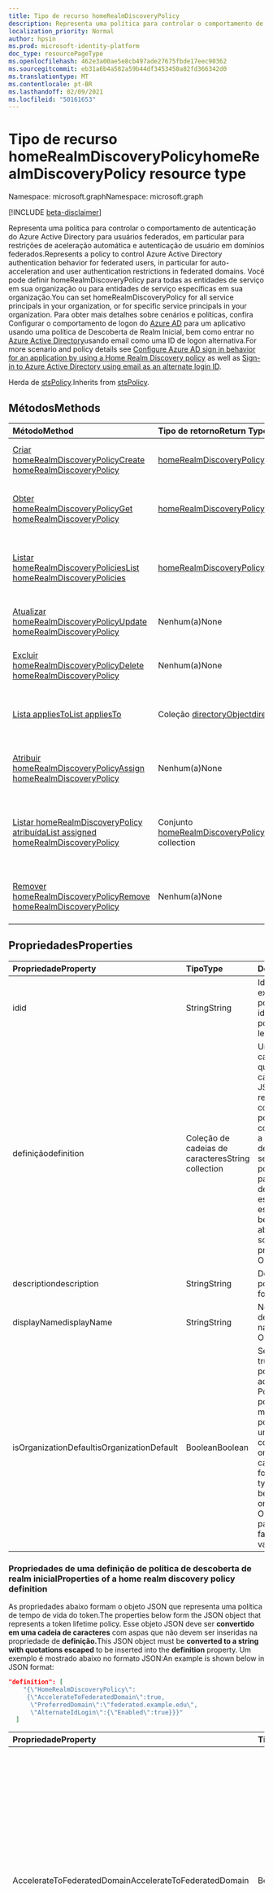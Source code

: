 ```yaml
---
title: Tipo de recurso homeRealmDiscoveryPolicy
description: Representa uma política para controlar o comportamento de autenticação do Azure Active Directory para usuários federados.
localization_priority: Normal
author: hpsin
ms.prod: microsoft-identity-platform
doc_type: resourcePageType
ms.openlocfilehash: 462e3a00ae5e8cb497ade27675fbde17eec90362
ms.sourcegitcommit: eb31a6b4a582a59b44df3453450a82fd366342d0
ms.translationtype: MT
ms.contentlocale: pt-BR
ms.lasthandoff: 02/09/2021
ms.locfileid: "50161653"
---
```

# <a name="homerealmdiscoverypolicy-resource-type"></a><span data-ttu-id="56f74-103">Tipo de recurso homeRealmDiscoveryPolicy</span><span class="sxs-lookup"><span data-stu-id="56f74-103">homeRealmDiscoveryPolicy resource type</span></span>

<span data-ttu-id="56f74-104">Namespace: microsoft.graph</span><span class="sxs-lookup"><span data-stu-id="56f74-104">Namespace: microsoft.graph</span></span>

[!INCLUDE [beta-disclaimer](../../includes/beta-disclaimer.md)]

<span data-ttu-id="56f74-105">Representa uma política para controlar o comportamento de autenticação do Azure Active Directory para usuários federados, em particular para restrições de aceleração automática e autenticação de usuário em domínios federados.</span><span class="sxs-lookup"><span data-stu-id="56f74-105">Represents a policy to control Azure Active Directory authentication behavior for federated users, in particular for auto-acceleration and user authentication restrictions in federated domains.</span></span> <span data-ttu-id="56f74-106">Você pode definir homeRealmDiscoveryPolicy para todas as entidades de serviço em sua organização ou para entidades de serviço específicas em sua organização.</span><span class="sxs-lookup"><span data-stu-id="56f74-106">You can set homeRealmDiscoveryPolicy for all service principals in your organization, or for specific service principals in your organization.</span></span>  <span data-ttu-id="56f74-107">Para obter mais detalhes sobre cenários e políticas, confira Configurar o comportamento de logon do [Azure AD](/azure/active-directory/manage-apps/configure-authentication-for-federated-users-portal) para um aplicativo usando uma política de Descoberta de Realm Inicial, bem como entrar no [Azure Active Directory](/azure/active-directory/authentication/howto-authentication-use-email-signin)usando email como uma ID de logon alternativa.</span><span class="sxs-lookup"><span data-stu-id="56f74-107">For more scenario and policy details see [Configure Azure AD sign in behavior for an application by using a Home Realm Discovery policy](/azure/active-directory/manage-apps/configure-authentication-for-federated-users-portal) as well as [Sign-in to Azure Active Directory using email as an alternate login ID](/azure/active-directory/authentication/howto-authentication-use-email-signin).</span></span>

<span data-ttu-id="56f74-108">Herda de [stsPolicy](stsPolicy.md).</span><span class="sxs-lookup"><span data-stu-id="56f74-108">Inherits from [stsPolicy](stsPolicy.md).</span></span>

## <a name="methods"></a><span data-ttu-id="56f74-109">Métodos</span><span class="sxs-lookup"><span data-stu-id="56f74-109">Methods</span></span>

| <span data-ttu-id="56f74-110">Método</span><span class="sxs-lookup"><span data-stu-id="56f74-110">Method</span></span>       | <span data-ttu-id="56f74-111">Tipo de retorno</span><span class="sxs-lookup"><span data-stu-id="56f74-111">Return Type</span></span> | <span data-ttu-id="56f74-112">Descrição</span><span class="sxs-lookup"><span data-stu-id="56f74-112">Description</span></span> |
|:-------------|:------------|:------------|
| [<span data-ttu-id="56f74-113">Criar homeRealmDiscoveryPolicy</span><span class="sxs-lookup"><span data-stu-id="56f74-113">Create homeRealmDiscoveryPolicy</span></span>](../api/homerealmdiscoverypolicy-post-homerealmdiscoverypolicies.md) | [<span data-ttu-id="56f74-114">homeRealmDiscoveryPolicy</span><span class="sxs-lookup"><span data-stu-id="56f74-114">homeRealmDiscoveryPolicy</span></span>](homerealmdiscoverypolicy.md) | <span data-ttu-id="56f74-115">Crie um objeto homeRealmDiscoveryPolicy.</span><span class="sxs-lookup"><span data-stu-id="56f74-115">Create a homeRealmDiscoveryPolicy object.</span></span> |
| [<span data-ttu-id="56f74-116">Obter homeRealmDiscoveryPolicy</span><span class="sxs-lookup"><span data-stu-id="56f74-116">Get homeRealmDiscoveryPolicy</span></span>](../api/homerealmdiscoverypolicy-get.md) | [<span data-ttu-id="56f74-117">homeRealmDiscoveryPolicy</span><span class="sxs-lookup"><span data-stu-id="56f74-117">homeRealmDiscoveryPolicy</span></span>](homerealmdiscoverypolicy.md) | <span data-ttu-id="56f74-118">Ler propriedades e relações de um objeto homeRealmDiscoveryPolicy.</span><span class="sxs-lookup"><span data-stu-id="56f74-118">Read properties and relationships of a homeRealmDiscoveryPolicy object.</span></span> |
| [<span data-ttu-id="56f74-119">Listar homeRealmDiscoveryPolicies</span><span class="sxs-lookup"><span data-stu-id="56f74-119">List homeRealmDiscoveryPolicies</span></span>](../api/homerealmdiscoverypolicy-list.md) | [<span data-ttu-id="56f74-120">homeRealmDiscoveryPolicy</span><span class="sxs-lookup"><span data-stu-id="56f74-120">homeRealmDiscoveryPolicy</span></span>](homerealmdiscoverypolicy.md) | <span data-ttu-id="56f74-121">Leia as propriedades e as relações dos objetos homeRealmDiscoveryPolicies.</span><span class="sxs-lookup"><span data-stu-id="56f74-121">Read properties and relationships of homeRealmDiscoveryPolicies objects.</span></span> |
| [<span data-ttu-id="56f74-122">Atualizar homeRealmDiscoveryPolicy</span><span class="sxs-lookup"><span data-stu-id="56f74-122">Update homeRealmDiscoveryPolicy</span></span>](../api/homerealmdiscoverypolicy-update.md) | <span data-ttu-id="56f74-123">Nenhum(a)</span><span class="sxs-lookup"><span data-stu-id="56f74-123">None</span></span> | <span data-ttu-id="56f74-124">Atualize um objeto homeRealmDiscoveryPolicy.</span><span class="sxs-lookup"><span data-stu-id="56f74-124">Update a homeRealmDiscoveryPolicy object.</span></span> |
| [<span data-ttu-id="56f74-125">Excluir homeRealmDiscoveryPolicy</span><span class="sxs-lookup"><span data-stu-id="56f74-125">Delete homeRealmDiscoveryPolicy</span></span>](../api/homerealmdiscoverypolicy-delete.md) | <span data-ttu-id="56f74-126">Nenhum(a)</span><span class="sxs-lookup"><span data-stu-id="56f74-126">None</span></span> | <span data-ttu-id="56f74-127">Exclua um objeto homeRealmDiscoveryPolicy.</span><span class="sxs-lookup"><span data-stu-id="56f74-127">Delete a homeRealmDiscoveryPolicy object.</span></span> |
| [<span data-ttu-id="56f74-128">Lista appliesTo</span><span class="sxs-lookup"><span data-stu-id="56f74-128">List appliesTo</span></span>](../api/homerealmdiscoverypolicy-list-appliesto.md) | <span data-ttu-id="56f74-129">Coleção [directoryObject](directoryobject.md)</span><span class="sxs-lookup"><span data-stu-id="56f74-129">[directoryObject](directoryobject.md) collection</span></span> | <span data-ttu-id="56f74-130">Obter a lista de directoryObjects aos qual essa política foi aplicada.</span><span class="sxs-lookup"><span data-stu-id="56f74-130">Get the list of directoryObjects that this policy has been applied to.</span></span> |
| [<span data-ttu-id="56f74-131">Atribuir homeRealmDiscoveryPolicy</span><span class="sxs-lookup"><span data-stu-id="56f74-131">Assign homeRealmDiscoveryPolicy</span></span>](../api/serviceprincipal-post-homerealmdiscoverypolicies.md) | <span data-ttu-id="56f74-132">Nenhum(a)</span><span class="sxs-lookup"><span data-stu-id="56f74-132">None</span></span> | <span data-ttu-id="56f74-133">Atribua um objeto homeRealmDiscoveryPolicy a um [objeto servicePrincipal.](serviceprincipal.md)</span><span class="sxs-lookup"><span data-stu-id="56f74-133">Assign a homeRealmDiscoveryPolicy object to a [servicePrincipal](serviceprincipal.md) object.</span></span> |
| [<span data-ttu-id="56f74-134">Listar homeRealmDiscoveryPolicy atribuída</span><span class="sxs-lookup"><span data-stu-id="56f74-134">List assigned homeRealmDiscoveryPolicy</span></span>](../api/serviceprincipal-list-homerealmdiscoverypolicies.md) | <span data-ttu-id="56f74-135">Conjunto [homeRealmDiscoveryPolicy](homerealmdiscoverypolicy.md)</span><span class="sxs-lookup"><span data-stu-id="56f74-135">[homeRealmDiscoveryPolicy](homerealmdiscoverypolicy.md) collection</span></span> | <span data-ttu-id="56f74-136">Listar os objetos homeRealmDiscoveryPolicy atribuídos a um [objeto servicePrincipal.](serviceprincipal.md)</span><span class="sxs-lookup"><span data-stu-id="56f74-136">List the homeRealmDiscoveryPolicy objects that are assigned to a [servicePrincipal](serviceprincipal.md) object.</span></span> |
| [<span data-ttu-id="56f74-137">Remover homeRealmDiscoveryPolicy</span><span class="sxs-lookup"><span data-stu-id="56f74-137">Remove homeRealmDiscoveryPolicy</span></span>](../api/serviceprincipal-delete-homerealmdiscoverypolicies.md) | <span data-ttu-id="56f74-138">Nenhum(a)</span><span class="sxs-lookup"><span data-stu-id="56f74-138">None</span></span> | <span data-ttu-id="56f74-139">Remova um objeto homeRealmDiscoveryPolicy de um [objeto servicePrincipal.](serviceprincipal.md)</span><span class="sxs-lookup"><span data-stu-id="56f74-139">Remove a homeRealmDiscoveryPolicy object from a [servicePrincipal](serviceprincipal.md) object.</span></span> |

## <a name="properties"></a><span data-ttu-id="56f74-140">Propriedades</span><span class="sxs-lookup"><span data-stu-id="56f74-140">Properties</span></span>

| <span data-ttu-id="56f74-141">Propriedade</span><span class="sxs-lookup"><span data-stu-id="56f74-141">Property</span></span>     | <span data-ttu-id="56f74-142">Tipo</span><span class="sxs-lookup"><span data-stu-id="56f74-142">Type</span></span>        | <span data-ttu-id="56f74-143">Descrição</span><span class="sxs-lookup"><span data-stu-id="56f74-143">Description</span></span> |
|:-------------|:------------|:------------|
|<span data-ttu-id="56f74-144">id</span><span class="sxs-lookup"><span data-stu-id="56f74-144">id</span></span>|<span data-ttu-id="56f74-145">String</span><span class="sxs-lookup"><span data-stu-id="56f74-145">String</span></span>| <span data-ttu-id="56f74-146">Identificador exclusivo desta política.</span><span class="sxs-lookup"><span data-stu-id="56f74-146">Unique identifier for this policy.</span></span> <span data-ttu-id="56f74-147">Somente leitura.</span><span class="sxs-lookup"><span data-stu-id="56f74-147">Read-only.</span></span>|
|<span data-ttu-id="56f74-148">definição</span><span class="sxs-lookup"><span data-stu-id="56f74-148">definition</span></span>|<span data-ttu-id="56f74-149">Coleção de cadeias de caracteres</span><span class="sxs-lookup"><span data-stu-id="56f74-149">String collection</span></span>| <span data-ttu-id="56f74-150">Uma coleção de cadeias de caracteres que contém uma cadeia de caracteres JSON que define as regras e as configurações dessa política.</span><span class="sxs-lookup"><span data-stu-id="56f74-150">A string collection containing a JSON string that defines the rules and settings for this policy.</span></span> <span data-ttu-id="56f74-151">Veja abaixo para obter mais detalhes sobre o esquema JSON para essa propriedade.</span><span class="sxs-lookup"><span data-stu-id="56f74-151">See below for more details about the JSON schema for this property.</span></span> <span data-ttu-id="56f74-152">Obrigatório.</span><span class="sxs-lookup"><span data-stu-id="56f74-152">Required.</span></span>|
|<span data-ttu-id="56f74-153">description</span><span class="sxs-lookup"><span data-stu-id="56f74-153">description</span></span>|<span data-ttu-id="56f74-154">String</span><span class="sxs-lookup"><span data-stu-id="56f74-154">String</span></span>| <span data-ttu-id="56f74-155">Descrição desta política.</span><span class="sxs-lookup"><span data-stu-id="56f74-155">Description for this policy.</span></span>|
|<span data-ttu-id="56f74-156">displayName</span><span class="sxs-lookup"><span data-stu-id="56f74-156">displayName</span></span>|<span data-ttu-id="56f74-157">String</span><span class="sxs-lookup"><span data-stu-id="56f74-157">String</span></span>| <span data-ttu-id="56f74-158">Nome para exibição desta política.</span><span class="sxs-lookup"><span data-stu-id="56f74-158">Display name for this policy.</span></span> <span data-ttu-id="56f74-159">Obrigatório.</span><span class="sxs-lookup"><span data-stu-id="56f74-159">Required.</span></span>|
|<span data-ttu-id="56f74-160">isOrganizationDefault</span><span class="sxs-lookup"><span data-stu-id="56f74-160">isOrganizationDefault</span></span>|<span data-ttu-id="56f74-161">Boolean</span><span class="sxs-lookup"><span data-stu-id="56f74-161">Boolean</span></span>|<span data-ttu-id="56f74-162">Se definido como true, ativa essa política.</span><span class="sxs-lookup"><span data-stu-id="56f74-162">If set to true, activates this policy.</span></span> <span data-ttu-id="56f74-163">Pode haver muitas políticas para o mesmo tipo de política, mas apenas uma pode ser ativada como padrão da organização.</span><span class="sxs-lookup"><span data-stu-id="56f74-163">There can be many policies for the same policy type, but only one can be activated as the organization default.</span></span> <span data-ttu-id="56f74-164">Opcional, o valor padrão é false.</span><span class="sxs-lookup"><span data-stu-id="56f74-164">Optional, default value is false.</span></span>|


### <a name="properties-of-a-home-realm-discovery-policy-definition"></a><span data-ttu-id="56f74-165">Propriedades de uma definição de política de descoberta de realm inicial</span><span class="sxs-lookup"><span data-stu-id="56f74-165">Properties of a home realm discovery policy definition</span></span>
<span data-ttu-id="56f74-166">As propriedades abaixo formam o objeto JSON que representa uma política de tempo de vida do token.</span><span class="sxs-lookup"><span data-stu-id="56f74-166">The properties below form the JSON object that represents a token lifetime policy.</span></span> <span data-ttu-id="56f74-167">Esse objeto JSON deve ser **convertido em uma cadeia de caracteres** com aspas que não devem ser inseridas na propriedade de **definição.**</span><span class="sxs-lookup"><span data-stu-id="56f74-167">This JSON object must be **converted to a string with quotations escaped** to be inserted into the **definition** property.</span></span> <span data-ttu-id="56f74-168">Um exemplo é mostrado abaixo no formato JSON:</span><span class="sxs-lookup"><span data-stu-id="56f74-168">An example is shown below in JSON format:</span></span>

<!-- {
  "blockType": "ignored"
}-->
``` json
"definition": [
    "{\"HomeRealmDiscoveryPolicy\":
     {\"AccelerateToFederatedDomain\":true,
      \"PreferredDomain\":\"federated.example.edu\",
      \"AlternateIdLogin\":{\"Enabled\":true}}}"
  ]
```

| <span data-ttu-id="56f74-169">Propriedade</span><span class="sxs-lookup"><span data-stu-id="56f74-169">Property</span></span>     | <span data-ttu-id="56f74-170">Tipo</span><span class="sxs-lookup"><span data-stu-id="56f74-170">Type</span></span>   |<span data-ttu-id="56f74-171">Descrição</span><span class="sxs-lookup"><span data-stu-id="56f74-171">Description</span></span>| 
|:---------------|:--------|:----------|
|<span data-ttu-id="56f74-172">AccelerateToFederatedDomain</span><span class="sxs-lookup"><span data-stu-id="56f74-172">AccelerateToFederatedDomain</span></span>|<span data-ttu-id="56f74-173">Boolean</span><span class="sxs-lookup"><span data-stu-id="56f74-173">Boolean</span></span>| <span data-ttu-id="56f74-174">Definido como `true` para aceleração automática (ignorar descoberta de realm inicial).</span><span class="sxs-lookup"><span data-stu-id="56f74-174">Set to `true` for auto-acceleration (bypass home realm discovery).</span></span> <span data-ttu-id="56f74-175">Se e houver apenas um domínio verificado e federado no locatário, os usuários serão levados diretamente para o provedor de identidade `true` federado (como a ADFS) para entrar.</span><span class="sxs-lookup"><span data-stu-id="56f74-175">If `true` and there is only one verified and federated domain in the tenant, then users will be taken straight to the federated identity provider (such as ADFS) for sign in.</span></span> <span data-ttu-id="56f74-176">Se `true` houver mais de um domínio verificado no locatário, **PreferredDomain** deverá ser especificado.</span><span class="sxs-lookup"><span data-stu-id="56f74-176">If `true` and there is more than one verified domain in the tenant, **PreferredDomain** must be specified.</span></span> <span data-ttu-id="56f74-177">Opcional.</span><span class="sxs-lookup"><span data-stu-id="56f74-177">Optional.</span></span>|
|<span data-ttu-id="56f74-178">PreferredDomain</span><span class="sxs-lookup"><span data-stu-id="56f74-178">PreferredDomain</span></span>|<span data-ttu-id="56f74-179">String</span><span class="sxs-lookup"><span data-stu-id="56f74-179">String</span></span>| <span data-ttu-id="56f74-180">Especifica um domínio para acelerar a login.</span><span class="sxs-lookup"><span data-stu-id="56f74-180">Specifies a domain to accelerate sign-in to.</span></span> <span data-ttu-id="56f74-181">Ele poderá ser omitido se o locatário tiver apenas um domínio federado.</span><span class="sxs-lookup"><span data-stu-id="56f74-181">It can be omitted if the tenant has only one federated domain.</span></span> <span data-ttu-id="56f74-182">Se for omitida e houver mais de um domínio federado verificado, essa política não terá efeito.</span><span class="sxs-lookup"><span data-stu-id="56f74-182">If it is omitted, and there is more than one verified federated domain, this policy has no effect.</span></span> <span data-ttu-id="56f74-183">Obrigatório se **AccelerateToFederatedDomain** for `true` .</span><span class="sxs-lookup"><span data-stu-id="56f74-183">Required if **AccelerateToFederatedDomain** is `true`.</span></span>|
|<span data-ttu-id="56f74-184">AllowCloudPasswordValidation</span><span class="sxs-lookup"><span data-stu-id="56f74-184">AllowCloudPasswordValidation</span></span>|<span data-ttu-id="56f74-185">Boolean</span><span class="sxs-lookup"><span data-stu-id="56f74-185">Boolean</span></span>| <span data-ttu-id="56f74-186">Definido para permitir que um aplicativo autenti um usuário federado apresentando credenciais de nome de usuário/senha diretamente para o ponto de extremidade de token do `true` Azure Active Directory.</span><span class="sxs-lookup"><span data-stu-id="56f74-186">Set to `true` to allow an application to authenticate a federated user by presenting username/password credentials directly to the Azure Active Directory token endpoint.</span></span> <span data-ttu-id="56f74-187">Só funcionará se a Sincronização de Hash de Senha estiver habilitada.</span><span class="sxs-lookup"><span data-stu-id="56f74-187">Only works if Password Hash Sync is enabled.</span></span> <span data-ttu-id="56f74-188">Opcional.</span><span class="sxs-lookup"><span data-stu-id="56f74-188">Optional.</span></span>|
|<span data-ttu-id="56f74-189">AlternateIdLogin</span><span class="sxs-lookup"><span data-stu-id="56f74-189">AlternateIdLogin</span></span>| <span data-ttu-id="56f74-190">Json</span><span class="sxs-lookup"><span data-stu-id="56f74-190">Json</span></span> |<span data-ttu-id="56f74-191">De definida como {"Enabled": true} para permitir que o Azure AD entre usando email como uma [ID de logon alternativa.](/azure/active-directory/authentication/howto-authentication-use-email-signin)</span><span class="sxs-lookup"><span data-stu-id="56f74-191">Set to {"Enabled": true} to allow Azure AD sign-in using email as [an alternate login ID](/azure/active-directory/authentication/howto-authentication-use-email-signin).</span></span> <span data-ttu-id="56f74-192">Só funciona quando **IsOrganizationDefault** está definido como `true` .</span><span class="sxs-lookup"><span data-stu-id="56f74-192">Only works when **IsOrganizationDefault** is set to `true`.</span></span> <span data-ttu-id="56f74-193">Opcional.</span><span class="sxs-lookup"><span data-stu-id="56f74-193">Optional.</span></span>|

## <a name="relationships"></a><span data-ttu-id="56f74-194">Relações</span><span class="sxs-lookup"><span data-stu-id="56f74-194">Relationships</span></span>

| <span data-ttu-id="56f74-195">Relação</span><span class="sxs-lookup"><span data-stu-id="56f74-195">Relationship</span></span> | <span data-ttu-id="56f74-196">Tipo</span><span class="sxs-lookup"><span data-stu-id="56f74-196">Type</span></span>        | <span data-ttu-id="56f74-197">Descrição</span><span class="sxs-lookup"><span data-stu-id="56f74-197">Description</span></span> |
|:-------------|:------------|:------------|
|<span data-ttu-id="56f74-198">appliesTo</span><span class="sxs-lookup"><span data-stu-id="56f74-198">appliesTo</span></span>|<span data-ttu-id="56f74-199">Coleção [directoryObject](directoryobject.md)</span><span class="sxs-lookup"><span data-stu-id="56f74-199">[directoryObject](directoryobject.md) collection</span></span>| <span data-ttu-id="56f74-200">A [coleção directoryObject](directoryObject.md) à qual essa política foi aplicada.</span><span class="sxs-lookup"><span data-stu-id="56f74-200">The [directoryObject](directoryObject.md) collection that this policy has been applied to.</span></span> <span data-ttu-id="56f74-201">Somente leitura.</span><span class="sxs-lookup"><span data-stu-id="56f74-201">Read-only.</span></span>|

## <a name="json-representation"></a><span data-ttu-id="56f74-202">Representação JSON</span><span class="sxs-lookup"><span data-stu-id="56f74-202">JSON representation</span></span>

<span data-ttu-id="56f74-203">Veja a seguir uma representação JSON do recurso.</span><span class="sxs-lookup"><span data-stu-id="56f74-203">The following is a JSON representation of the resource.</span></span>

<!-- {
  "blockType": "resource",
  "optionalProperties": [

  ],
  "@odata.type": "microsoft.graph.homeRealmDiscoveryPolicy",
  "keyProperty": "id"
}-->

```json
{
  "definition": ["String"],
  "description": "String",
  "displayName": "String",
  "id": "String (identifier)",
  "isOrganizationDefault": true
}
```

<!-- uuid: 16cd6b66-4b1a-43a1-adaf-3a886856ed98
2019-02-04 14:57:30 UTC -->
<!-- {
  "type": "#page.annotation",
  "description": "homeRealmDiscoveryPolicy resource",
  "keywords": "",
  "section": "documentation",
  "tocPath": ""
}-->
